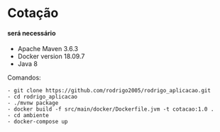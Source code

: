 # Cotação


#### será necessário

- Apache Maven 3.6.3
- Docker version 18.09.7
- Java 8

Comandos:
```
- git clone https://github.com/rodrigo2005/rodrigo_aplicacao.git
- cd rodrigo_aplicacao
- ./mvnw package
- docker build -f src/main/docker/Dockerfile.jvm -t cotacao:1.0 .
- cd ambiente
- docker-compose up
```
